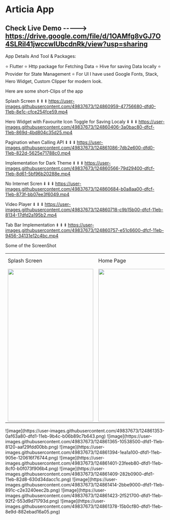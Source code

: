 # Articia App

## Check Live Demo -----> https://drive.google.com/file/d/1OAMfg8vGJ7O4SLRil41jwccwlUbcdnRk/view?usp=sharing

App Details And Tool & Packages:
 
⭐ Flutter 
⭐ Http package for Fetching Data
⭐ Hive for saving Data locally
⭐ Provider for State Management
⭐ For UI I have used Google Fonts, Stack, Hero Widget, Custom Clipper for modern look.


Here are some short-Clips of the app

Splash Screen ⇟ ⇟ ⇟
https://user-images.githubusercontent.com/49837673/124860959-47756680-dfd0-11eb-8e1c-cfce254fce59.mp4


Hero Widget with Favourite Icon Toggle for Saving Localy  ⇟ ⇟ ⇟
https://user-images.githubusercontent.com/49837673/124860406-3a0bac80-dfcf-11eb-869d-4bd804c35d25.mp4


Pagination when Calling API ⇟ ⇟ ⇟
https://user-images.githubusercontent.com/49837673/124861086-7db2e600-dfd0-11eb-822d-5625e71788c0.mp4


Implementation for Dark Theme  ⇟ ⇟ ⇟
https://user-images.githubusercontent.com/49837673/124860566-79d29400-dfcf-11eb-8d61-5bf96b20288e.mp4


No Internet Scren ⇟ ⇟ ⇟
https://user-images.githubusercontent.com/49837673/124860684-b0a8aa00-dfcf-11eb-873f-bb07ee3f6049.mp4


Video Player ⇟ ⇟ ⇟
https://user-images.githubusercontent.com/49837673/124860718-c9b15b00-dfcf-11eb-8134-17dfd2a195b2.mp4


Tab Bar Implementation  ⇟ ⇟ ⇟
https://user-images.githubusercontent.com/49837673/124860757-e51c6600-dfcf-11eb-9456-34131e12c4bc.mp4


Some of the ScreenShot

<table>
  <tr>
    <td>Splash Screen</td>
     <td>Home Page</td>
     <td>Present day in purple and selected day in pink</td>
  </tr>
  <tr>
    <td><img src="https://user-images.githubusercontent.com/49837673/124861353-0af63a80-dfd1-11eb-9b4c-b06b89c7b643.png" width=270 height=480></td>
    <td><img src="https://user-images.githubusercontent.com/49837673/124861365-10538500-dfd1-11eb-8120-aaf29fdd00bb" width=270 height=480></td>
    <td><img src="https://user-images.githubusercontent.com/49837673/124861394-1ea1a100-dfd1-11eb-905e-120616f76744.png" width=270 height=480></td>
  </tr>
 </table>
![image](https://user-images.githubusercontent.com/49837673/124861353-0af63a80-dfd1-11eb-9b4c-b06b89c7b643.png)
![image](https://user-images.githubusercontent.com/49837673/124861365-10538500-dfd1-11eb-8120-aaf29fdd00bb.png)
![image](https://user-images.githubusercontent.com/49837673/124861394-1ea1a100-dfd1-11eb-905e-120616f76744.png)
![image](https://user-images.githubusercontent.com/49837673/124861401-23feeb80-dfd1-11eb-8cf0-b0f073f906b4.png)
![image](https://user-images.githubusercontent.com/49837673/124861409-282b0900-dfd1-11eb-82d8-630d34dacc1c.png)
![image](https://user-images.githubusercontent.com/49837673/124861414-2bbe9000-dfd1-11eb-891c-c2e3240eec2b.png)
![image](https://user-images.githubusercontent.com/49837673/124861423-2f521700-dfd1-11eb-92f2-553d9d71793d.png)
![image](https://user-images.githubusercontent.com/49837673/124861378-15b0cf80-dfd1-11eb-8e9d-882ebad16a05.png)




